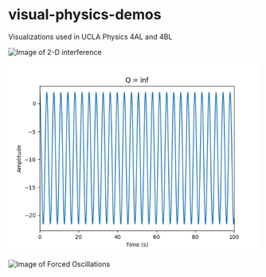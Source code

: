 # visual-physics-demos
Visualizations used in UCLA Physics 4AL and 4BL


![Image of 2-D interference](finished_videos/twod_interference.gif)


![Image of Damped Oscillations](finished_videos/damped_oscillations.gif)

![Image of Forced Oscillations](finished_videos/forced_oscillations.gif)


